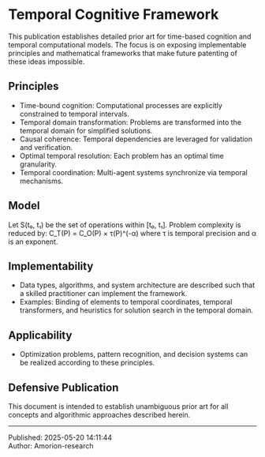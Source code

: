 # Temporal Cognitive Framework

This publication establishes detailed prior art for time-based cognition and temporal computational models. The focus is on exposing implementable principles and mathematical frameworks that make future patenting of these ideas impossible.

## Principles
- Time-bound cognition: Computational processes are explicitly constrained to temporal intervals.
- Temporal domain transformation: Problems are transformed into the temporal domain for simplified solutions.
- Causal coherence: Temporal dependencies are leveraged for validation and verification.
- Optimal temporal resolution: Each problem has an optimal time granularity.
- Temporal coordination: Multi-agent systems synchronize via temporal mechanisms.

## Model
Let S(t₀, t₁) be the set of operations within [t₀, t₁]. Problem complexity is reduced by:
C_T(P) = C_O(P) × τ(P)^(-α)
where τ is temporal precision and α is an exponent.

## Implementability
- Data types, algorithms, and system architecture are described such that a skilled practitioner can implement the framework.
- Examples: Binding of elements to temporal coordinates, temporal transformers, and heuristics for solution search in the temporal domain.

## Applicability
- Optimization problems, pattern recognition, and decision systems can be realized according to these principles.

## Defensive Publication
This document is intended to establish unambiguous prior art for all concepts and algorithmic approaches described herein.

---
Published: 2025-05-20 14:11:44  
Author: Amorion-research
